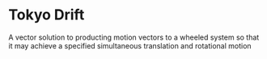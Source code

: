 Tokyo Drift
===========

A vector solution to producting motion vectors to a wheeled system
so that it may achieve a specified simultaneous translation and rotational
motion
